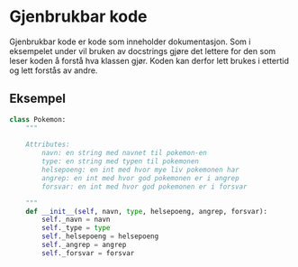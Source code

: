 # Gjenbrukbar kode

Gjenbrukbar kode er kode som inneholder dokumentasjon. Som i eksempelet under vil bruken av docstrings gjøre det lettere for den som leser koden å forstå hva klassen gjør. Koden kan derfor lett brukes i ettertid og lett forstås av andre. 

## Eksempel

```python
class Pokemon:
    """
    
    Attributes:
        navn: en string med navnet til pokemon-en
        type: en string med typen til pokemonen
        helsepoeng: en int med hvor mye liv pokemonen har
        angrep: en int med hvor god pokemonen er i angrep 
        forsvar: en int med hvor god pokemonen er i forsvar

    """
    def __init__(self, navn, type, helsepoeng, angrep, forsvar):
        self._navn = navn
        self._type = type
        self._helsepoeng = helsepoeng
        self._angrep = angrep
        self._forsvar = forsvar
```

